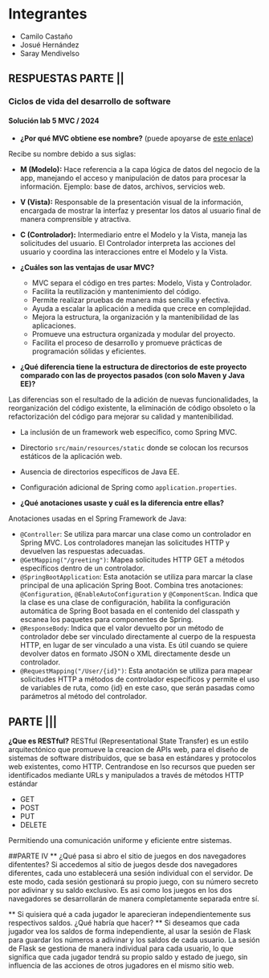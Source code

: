 # Integrantes
* Camilo Castaño
* Josué Hernández
* Saray Mendivelso

## RESPUESTAS PARTE ||
### Ciclos de vida del desarrollo de software
#### Solución lab 5 MVC / 2024


- **¿Por qué MVC obtiene ese nombre?** (puede apoyarse de [este enlace](https://www.javatpoint.com/spring-mvc-tutorial))

Recibe su nombre debido a sus siglas:
  - **M (Modelo):** Hace referencia a la capa lógica de datos del negocio de la app, manejando el acceso y manipulación de datos para procesar la información. Ejemplo: base de datos, archivos, servicios web.
  - **V (Vista):** Responsable de la presentación visual de la información, encargada de mostrar la interfaz y presentar los datos al usuario final de manera comprensible y atractiva.
  - **C (Controlador):** Intermediario entre el Modelo y la Vista, maneja las solicitudes del usuario. El Controlador interpreta las acciones del usuario y coordina las interacciones entre el Modelo y la Vista.

- **¿Cuáles son las ventajas de usar MVC?**
  - MVC separa el código en tres partes: Modelo, Vista y Controlador.
  - Facilita la reutilización y mantenimiento del código.
  - Permite realizar pruebas de manera más sencilla y efectiva.
  - Ayuda a escalar la aplicación a medida que crece en complejidad.
  - Mejora la estructura, la organización y la mantenibilidad de las aplicaciones.
  - Promueve una estructura organizada y modular del proyecto.
  - Facilita el proceso de desarrollo y promueve prácticas de programación sólidas y eficientes.

- **¿Qué diferencia tiene la estructura de directorios de este proyecto comparado con las de proyectos pasados (con solo Maven y Java EE)?**

Las diferencias son el resultado de la adición de nuevas funcionalidades, la reorganización del código existente, la eliminación de código obsoleto o la refactorización del código para mejorar su calidad y mantenibilidad.

  - La inclusión de un framework web específico, como Spring MVC.
  - Directorio `src/main/resources/static` donde se colocan los recursos estáticos de la aplicación web.
  - Ausencia de directorios específicos de Java EE.
  - Configuración adicional de Spring como `application.properties`.

- **¿Qué anotaciones usaste y cuál es la diferencia entre ellas?**

Anotaciones usadas en el Spring Framework de Java:

  - `@Controller`: Se utiliza para marcar una clase como un controlador en Spring MVC. Los controladores manejan las solicitudes HTTP y devuelven las respuestas adecuadas.
  - `@GetMapping("/greeting")`: Mapea solicitudes HTTP GET a métodos específicos dentro de un controlador.
  - `@SpringBootApplication`: Esta anotación se utiliza para marcar la clase principal de una aplicación Spring Boot. Combina tres anotaciones: `@Configuration`, `@EnableAutoConfiguration` y `@ComponentScan`. Indica que la clase es una clase de configuración, habilita la configuración automática de Spring Boot basada en el contenido del classpath y escanea los paquetes para componentes de Spring.
  - `@ResponseBody`: Indica que el valor devuelto por un método de controlador debe ser vinculado directamente al cuerpo de la respuesta HTTP, en lugar de ser vinculado a una vista. Es útil cuando se quiere devolver datos en formato JSON o XML directamente desde un controlador.
  - `@RequestMapping("/User/{id}")`: Esta anotación se utiliza para mapear solicitudes HTTP a métodos de controlador específicos y permite el uso de variables de ruta, como {id} en este caso, que serán pasadas como parámetros al método del controlador.


## PARTE |||
**¿Que es RESTful?**
RESTful (Representational State Transfer) es un estilo arquitectónico que promueve la creacion de APIs web, para el diseño de sistemas de software distribuidos, que se basa en estándares y protocolos web existentes, como HTTP.
Centrandose  en  lso recursos que pueden ser identificados mediante URLs y manipulados a través de métodos HTTP estándar
- GET
- POST
- PUT
- DELETE

Permitiendo una comunicación uniforme y eficiente entre sistemas. 


##PARTE IV
** ¿Qué pasa si abro el sitio de juegos en dos navegadores difententes?
Si accedemos al sitio de juegos desde dos navegadores diferentes, cada uno establecerá una sesión individual con el servidor. 
De este modo, cada sesión gestionará su propio juego, con su número secreto por adivinar y su saldo exclusivo. Es asi como los juegos en los dos navegadores se desarrollarán de manera completamente separada entre sí.

** Si quisiera qué a cada jugador le aparecieran independientemente sus respectivos saldos. ¿Qué habría que hacer? **
Si deseamos que cada jugador vea los saldos de forma independiente, al usar la sesión de Flask para guardar los números a adivinar y los saldos de cada usuario. La sesión de Flask se gestiona de manera individual para cada usuario, lo que significa que cada jugador tendrá su propio saldo y estado de juego, sin influencia de las acciones de otros jugadores en el mismo sitio web.


